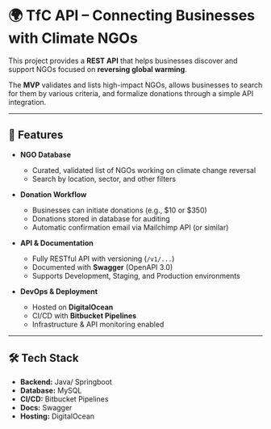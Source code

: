 # 🌍 TfC API – Connecting Businesses with Climate NGOs

This project provides a **REST API** that helps businesses discover and support NGOs focused on **reversing global warming**.  

The **MVP** validates and lists high-impact NGOs, allows businesses to search for them by various criteria, and formalize donations through a simple API integration.

---

## 🚀 Features

- **NGO Database**  
  - Curated, validated list of NGOs working on climate change reversal  
  - Search by location, sector, and other filters  

- **Donation Workflow**  
  - Businesses can initiate donations (e.g., $10 or $350)  
  - Donations stored in database for auditing  
  - Automatic confirmation email via Mailchimp API (or similar)

- **API & Documentation**  
  - Fully RESTful API with versioning (`/v1/...`)  
  - Documented with **Swagger** (OpenAPI 3.0)  
  - Supports Development, Staging, and Production environments  

- **DevOps & Deployment**  
  - Hosted on **DigitalOcean**  
  - CI/CD with **Bitbucket Pipelines**  
  - Infrastructure & API monitoring enabled  

---

## 🛠️ Tech Stack

- **Backend:** Java/ Springboot
- **Database:** MySQL
- **CI/CD:** Bitbucket Pipelines  
- **Docs:** Swagger 
- **Hosting:** DigitalOcean  


